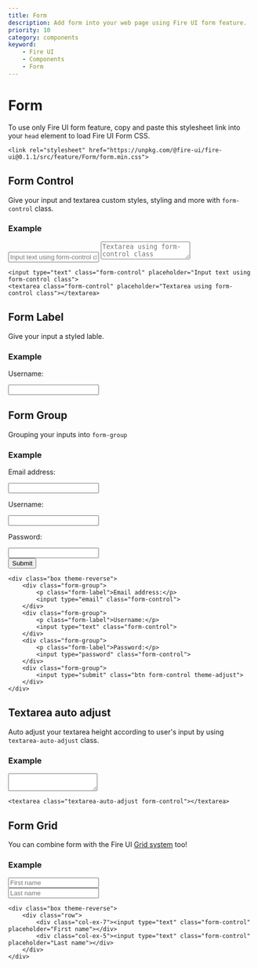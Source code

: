 ```yaml
---
title: Form
description: Add form into your web page using Fire UI form feature.
priority: 10
category: components
keyword: 
    - Fire UI
    - Components
    - Form
---
```


# Form
To use only Fire UI form feature, copy and paste this stylesheet link into your `head` element to load Fire UI Form CSS.
```
<link rel="stylesheet" href="https://unpkg.com/@fire-ui/fire-ui@0.1.1/src/feature/Form/form.min.css">
```

<div class="division">

## Form Control
Give your input and textarea custom styles, styling and more with `form-control` class.
### Example
<input type="text" class="form-control" placeholder="Input text using form-control class">
<textarea class="form-control" placeholder="Textarea using form-control class"></textarea>

```
<input type="text" class="form-control" placeholder="Input text using form-control class">
<textarea class="form-control" placeholder="Textarea using form-control class"></textarea>
```
</div>
<div class="division">

## Form Label
Give your input a styled lable.
### Example
<div class="box">
    <p class="form-label">Username:</p>
    <input type="text" class="form-control">
</div>

</div>
<div class="division">

## Form Group
Grouping your inputs into `form-group`
### Example
<div class="box theme-reverse">
    <div class="form-group">
        <p class="form-label">Email address:</p>
        <input type="email" class="form-control">
    </div>
    <div class="form-group">
        <p class="form-label">Username:</p>
        <input type="text" class="form-control">
    </div>
    <div class="form-group">
        <p class="form-label">Password:</p>
        <input type="password" class="form-control">
    </div>
    <div class="form-group">
        <input type="submit" class="btn form-control theme-adjust">
    </div>
</div>

```
<div class="box theme-reverse">
    <div class="form-group">
        <p class="form-label">Email address:</p>
        <input type="email" class="form-control">
    </div>
    <div class="form-group">
        <p class="form-label">Username:</p>
        <input type="text" class="form-control">
    </div>
    <div class="form-group">
        <p class="form-label">Password:</p>
        <input type="password" class="form-control">
    </div>
    <div class="form-group">
        <input type="submit" class="btn form-control theme-adjust">
    </div>
</div>
```

</div>
<div class="division">

## Textarea auto adjust

Auto adjust your textarea height according to user's input by using `textarea-auto-adjust` class.
### Example
<textarea class="textarea-auto-adjust form-control"></textarea>

```
<textarea class="textarea-auto-adjust form-control"></textarea>
```

</div>
<div class="division">

## Form Grid
You can combine form with the Fire UI <a href="./grid" class="link">Grid system</a> too!
### Example
<div class="box theme-reverse">
    <div class="row">
        <div class="col-ex-7"><input type="text" class="form-control" placeholder="First name"></div>
        <div class="col-ex-5"><input type="text" class="form-control" placeholder="Last name"></div>
    </div>
</div>

```
<div class="box theme-reverse">
    <div class="row">
        <div class="col-ex-7"><input type="text" class="form-control" placeholder="First name"></div>
        <div class="col-ex-5"><input type="text" class="form-control" placeholder="Last name"></div>
    </div>
</div>
```

</div>